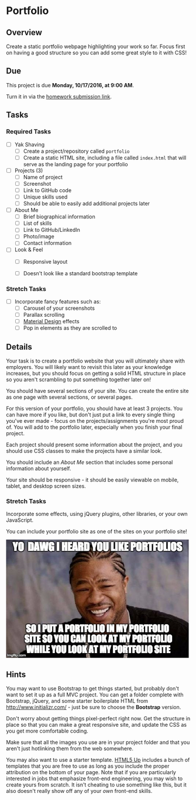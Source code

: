 # Portfolio

## Overview

Create a static portfolio webpage highlighting your work so far. Focus first on having a good structure so you can add some great style to it with CSS!

## Due

This project is due **Monday, 10/17/2016, at 9:00 AM**.

Turn it in via the [homework submission link](https://docs.google.com/a/wecancodeit.org/forms/d/1sPo-HD1L6kP6ExWk2t8QQ_PHSZvvNhxIhpcWoySwp9M/edit).

## Tasks

### Required Tasks

- [ ] Yak Shaving
  - [ ] Create a project/repository called `portfolio`
  - [ ] Create a static HTML site, including a file called `index.html` that will serve as the landing page for your portfolio
- [ ] Projects (3)
  - [ ] Name of project
  - [ ] Screenshot
  - [ ] Link to GitHub code
  - [ ] Unique skills used
  - [ ] Should be able to easily add additional projects later
- [ ] About Me
  - [ ] Brief biographical information
  - [ ] List of skills
  - [ ] Link to GitHub/LinkedIn
  - [ ] Photo/image
  - [ ] Contact information
- [ ] Look & Feel
  - [ ] Responsive layout
  - [ ] Doesn't look like a standard bootstrap template


### Stretch Tasks

- [ ] Incorporate fancy features such as:
  - [ ] Carousel of your screenshots
  - [ ] Parallax scrolling
  - [ ] [Material Design](https://material.google.com/#) effects
  - [ ] Pop in elements as they are scrolled to

## Details

Your task is to create a portfolio website that you will ultimately share with employers. You will likely want to revisit this later as your knowledge increases, but you should focus on getting a solid HTML structure in place so you aren't scrambling to put something together later on!

You should have several sections of your site. You can create the entire site as one page with several sections, or several pages.

For this version of your portfolio, you should have at least 3 projects. You can have more if you like, but don't just put a link to every single thing you've ever made - focus on the projects/assignments you're most proud of. You will add to the portfolio later, especially when you finish your final project.

Each project should present some information about the project, and you should use CSS classes to make the projects have a similar look.

You should include an _About Me_ section that includes some personal information about yourself.

Your site should be responsive - it should be easily viewable on mobile, tablet, and desktop screen sizes.


### Stretch Tasks

Incorporate some effects, using jQuery plugins, other libraries, or your own JavaScript.

You can include your portfolio site as one of the sites on your portfolio site!

![yo dawg](yodawg.jpg)

## Hints

You may want to use Bootstrap to get things started, but probably don't want to set it up as a full MVC project. You can get a folder complete with Bootstrap, jQuery, and some starter boilerplate HTML from http://www.initializr.com/ - just be sure to choose the **Bootstrap** version.

Don't worry about getting things pixel-perfect right now. Get the structure in place so that you can make a great responsive site, and update the CSS as you get more comfortable coding.

Make sure that all the images you use are in your project folder and that you aren't just hotlinking them from the web somewhere.

You may also want to use a starter template. [HTML5 Up](https://html5up.net/) includes a bunch of templates that you are free to use as long as you include the proper attribution on the bottom of your page. Note that if you are particularly interested in jobs that emphasize front-end engineering, you may wish to create yours from scratch. It isn't cheating to use something like this, but it also doesn't really show off any of your _own_ front-end skills.
